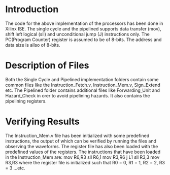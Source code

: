 # Introduction
The code for the above implementation of the processors has been done in Xilinx ISE.  The single cycle and the pipelined  supports data transfer (mov), shift left logical (sll) and unconditional jump (J) instructions only. The PC(Program Counter) register is assumed to be of 8-bits. The address and data size is allso of 8-bits. 
# Description of Files
Both the Single Cycle and Pipelined implementation folders contain some common files like the Instruction_Fetch.v, Instruction_Mem.v, Sign_Extend etc. The Pipelined folder contains additional files like Forwarding_Unit and Hazard_Check in orer to avoid pipelining hazards. It also contains the pipelining registers. 
# Verifying Results
The Instruction_Mem.v file has been initialized with some predefined instructions, the output of which can be verified by running the files and observing the waveforms. The register file has also been loaded with the predefined values of the registers. 
The instructions that have been loaded in the Instruction_Mem are:
mov R6,R3
sll R6,1
mov R3,R6
j L1
sll R3,3
mov R3,R3
where the register file is initialized such that R0 = 0, R1 = 1, R2 = 2, R3 = 3 …etc. 
